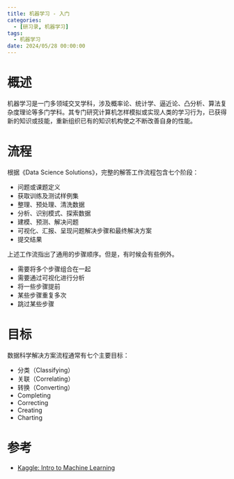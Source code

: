 ```yaml
---
title: 机器学习 - 入门
categories: 
  - [研习录, 机器学习]
tags:
  - 机器学习
date: 2024/05/28 00:00:00
---
```


# 概述

机器学习是一门多领域交叉学科，涉及概率论、统计学、逼近论、凸分析、算法复杂度理论等多门学科。其专门研究计算机怎样模拟或实现人类的学习行为，已获得新的知识或技能，重新组织已有的知识机构使之不断改善自身的性能。

# 流程

根据《Data Science Solutions》，完整的解答工作流程包含七个阶段：

- 问题或课题定义
- 获取训练及测试样例集
- 整理、预处理、清洗数据
- 分析、识别模式、探索数据
- 建模、预测、解决问题
- 可视化、汇报、呈现问题解决步骤和最终解决方案
- 提交结果

上述工作流指出了通用的步骤顺序。但是，有时候会有些例外。

- 需要将多个步骤组合在一起
- 需要通过可视化进行分析
- 将一些步骤提前
- 某些步骤重复多次
- 跳过某些步骤

# 目标

数据科学解决方案流程通常有七个主要目标：

- 分类（Classifying）
- 关联（Correlating）
- 转换（Converting）
- Completing
- Correcting
- Creating
- Charting

# 参考

- [Kaggle: Intro to Machine Learning](https://www.kaggle.com/learn/intro-to-machine-learning)